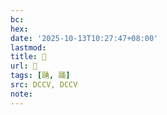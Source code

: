 ```yaml
---
bc:
hex:
date: '2025-10-13T10:27:47+08:00'
lastmod:
title: 􃚉
url: 􃚉
tags: [踴, 踊]
src: DCCV, DCCV
note:
---
```

